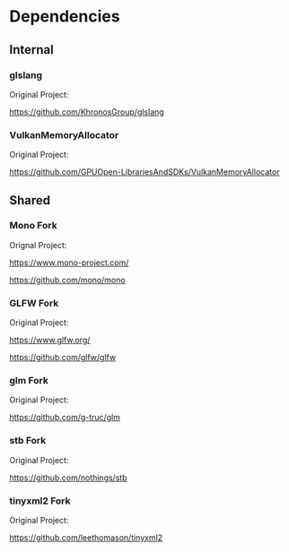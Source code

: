 # Dependencies

## Internal

### glslang
Original Project:

https://github.com/KhronosGroup/glslang

### VulkanMemoryAllocator
Original Project:

https://github.com/GPUOpen-LibrariesAndSDKs/VulkanMemoryAllocator

## Shared

### Mono Fork
Orignal Project:

https://www.mono-project.com/ 

https://github.com/mono/mono

### GLFW Fork
Original Project:

https://www.glfw.org/

https://github.com/glfw/glfw

### glm Fork
Original Project:

https://github.com/g-truc/glm

### stb Fork
Original Project:

https://github.com/nothings/stb

### tinyxml2 Fork 
Original Project:

https://github.com/leethomason/tinyxml2
